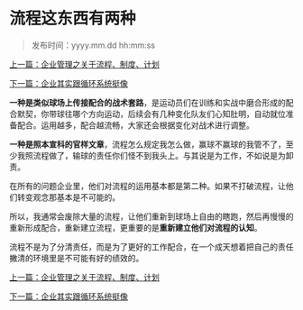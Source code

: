 # 流程这东西有两种
>
>发布时间：yyyy.mm.dd hh:mm:ss

[上一篇：企业管理之关于流程、制度、计划](/work/article8)

[下一篇：企业其实跟循环系统挺像](/work/article10)

**一种是类似球场上传接配合的战术套路**，是运动员们在训练和实战中磨合形成的配合默契，你带球往哪个方向运动，后续会有几种变化队友们心知肚明，自动就位准备配合。运用越多，配合越流畅，大家还会根据变化对战术进行调整。 

**一种是照本宣科的官样文章**，流程怎么规定我怎么做，赢球不赢球的我管不了，至少我照流程做了，输球的责任你们怪不到我头上。与其说是为工作，不如说是为卸责。 

在所有的问题企业里，他们对流程的运用基本都是第二种。如果不打破流程，让他们转变观念那基本是不可能的。

所以，我通常会废除大量的流程，让他们重新到球场上自由的瞎跑，然后再慢慢的重新形成配合，重新建立流程，更重要的是**重新建立他们对流程的认知**。 

流程不是为了分清责任，而是为了更好的工作配合，在一个成天想着把自己的责任撇清的环境里是不可能有好的绩效的。

[上一篇：企业管理之关于流程、制度、计划](/work/article8)

[下一篇：企业其实跟循环系统挺像](/work/article10)















​     











